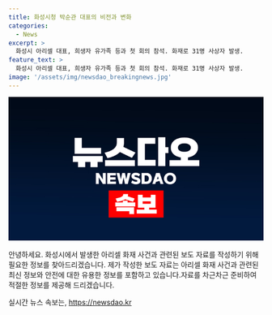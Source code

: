 ```yaml
---
title: 화성시청 박순관 대표의 비전과 변화
categories:
  - News
excerpt: >
  화성시 아리셀 대표, 희생자 유가족 등과 첫 회의 참석. 화재로 31명 사상자 발생.
feature_text: >
  화성시 아리셀 대표, 희생자 유가족 등과 첫 회의 참석. 화재로 31명 사상자 발생.
image: '/assets/img/newsdao_breakingnews.jpg'
---
```


<p><img src="/assets/img/newsdao_breakingnews.jpg" alt="cryptoinkorea 속보" /></p>

<p>안녕하세요. 화성시에서 발생한 아리셀 화재 사건과 관련된 보도 자료를 작성하기 위해 필요한 정보를 찾아드리겠습니다. 제가 작성한 보도 자료는 아리셀 화재 사건과 관련된 최신 정보와 안전에 대한 유용한 정보를 포함하고 있습니다.자료를 차근차근 준비하여 적절한 정보를 제공해 드리겠습니다. </p>
실시간 뉴스 속보는, <a href="https://newsdao.kr" rel="dofollow">https://newsdao.kr</a>


